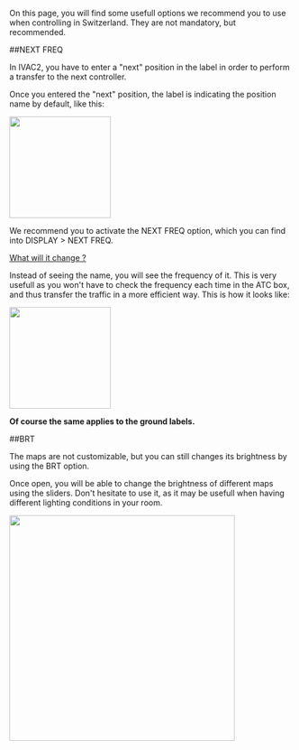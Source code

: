 On this page, you will find some usefull options we recommend you to use when controlling in Switzerland. They are not mandatory, but recommended.

##NEXT FREQ

In IVAC2, you have to enter a "next" position in the label in order to perform a transfer to the next controller. 

Once you entered the "next" position, the label is indicating the position name by default, like this:

<img src="without_nextfreq.jpg" width=180>


We recommend you to activate the NEXT FREQ option, which you can find into DISPLAY > NEXT FREQ.

<u>What will it change ? </u>

Instead of seeing the name, you will see the frequency of it. This is very usefull as you won't have to check the frequency each time in the ATC box, and thus transfer the traffic in a more efficient way.
This is how it looks like:

<img src="with_nextfreq.jpg" width=180>

<b>Of course the same applies to the ground labels.</b>

##BRT

The maps are not customizable, but you can still changes its brightness by using the BRT option.

Once open, you will be able to change the brightness of different maps using the sliders. Don't hesitate to use it, as it may be usefull when having different lighting conditions in your room.

<img src="brt.jpg" width=400>